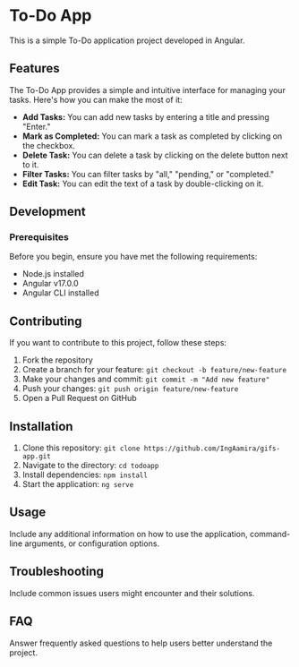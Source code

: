 # To-Do App

This is a simple To-Do application project developed in Angular.

## Features
The To-Do App provides a simple and intuitive interface for managing your tasks. Here's how you can make the most of it:

- **Add Tasks:** You can add new tasks by entering a title and pressing "Enter."
- **Mark as Completed:** You can mark a task as completed by clicking on the checkbox.
- **Delete Task:** You can delete a task by clicking on the delete button next to it.
- **Filter Tasks:** You can filter tasks by "all," "pending," or "completed."
- **Edit Task:** You can edit the text of a task by double-clicking on it.

## Development

### Prerequisites

Before you begin, ensure you have met the following requirements:

- Node.js installed
- Angular v17.0.0
- Angular CLI installed

## Contributing

If you want to contribute to this project, follow these steps:

1. Fork the repository
2. Create a branch for your feature: `git checkout -b feature/new-feature`
3. Make your changes and commit: `git commit -m "Add new feature"`
4. Push your changes: `git push origin feature/new-feature`
5. Open a Pull Request on GitHub

## Installation

1. Clone this repository: `git clone https://github.com/IngAamira/gifs-app.git`
2. Navigate to the directory: `cd todoapp`
3. Install dependencies: `npm install`
4. Start the application: `ng serve`

## Usage

Include any additional information on how to use the application, command-line arguments, or configuration options.

## Troubleshooting

Include common issues users might encounter and their solutions.

## FAQ

Answer frequently asked questions to help users better understand the project.
